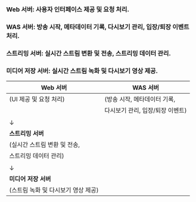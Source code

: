 
### Web 서버: 사용자 인터페이스 제공 및 요청 처리.
### WAS 서버: 방송 시작, 메타데이터 기록, 다시보기 관리, 입장/퇴장 이벤트 처리.
### 스트리밍 서버: 실시간 스트림 변환 및 전송, 스트리밍 데이터 관리.
### 미디어 저장 서버: 실시간 스트림 녹화 및 다시보기 영상 제공.


|      **Web 서버**      |        **WAS 서버**       |
|-----------------------|--------------------------|
| (UI 제공 및 요청 처리)  | (방송 시작, 메타데이터 기록,  |
|                       | 다시보기 관리, 입장/퇴장 이벤트) |
|                       |                          |
|          ↓            |                          |
|    **스트리밍 서버**    |                          |
| (실시간 스트림 변환 및 전송, |
| 스트리밍 데이터 관리)     |
|                       |                          |
|          ↓            |                          |
|   **미디어 저장 서버**   |
| (스트림 녹화 및 다시보기 영상 제공) |
